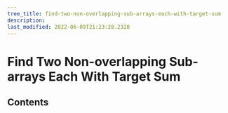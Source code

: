 ```yaml
---
tree_title: find-two-non-overlapping-sub-arrays-each-with-target-sum
description: 
last_modified: 2022-06-09T21:23:28.2328
---
```


# Find Two Non-overlapping Sub-arrays Each With Target Sum

## Contents
